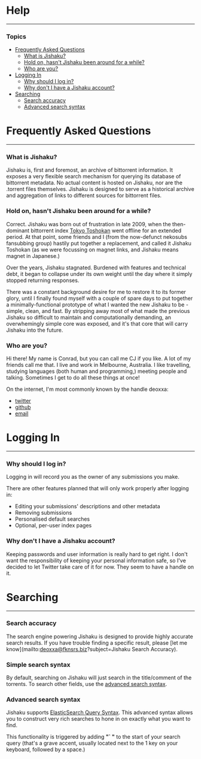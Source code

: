 # Help

---

### Topics

* [Frequently Asked Questions](#frequently-asked-questions)
  * [What is Jishaku?](#what-is-jishaku-)
  * [Hold on, hasn't Jishaku been around for a while?](#hold-on-hasn-t-jishaku-been-around-for-a-while-)
  * [Who are you?](#who-are-you-)
* [Logging In](#logging-in)
  * [Why should I log in?](#why-should-i-log-in-)
  * [Why don't I have a Jishaku account?](#why-don-t-i-have-a-jishaku-account-)
* [Searching](#searching)
  * [Search accuracy](#search-accuracy)
  * [Advanced search syntax](#advanced-search-syntax)

# Frequently Asked Questions

---

### What is Jishaku?

Jishaku is, first and foremost, an archive of bittorrent information. It exposes
a very flexible search mechanism for querying its database of bittorrent
metadata. No actual content is hosted on Jishaku, nor are the .torrent files
themselves. Jishaku is designed to serve as a historical archive and aggregation
of links to different sources for bittorrent files.

### Hold on, hasn't Jishaku been around for a while?

Correct. Jishaku was born out of frustration in late 2009, when the
then-dominant bittorrent index [Tokyo Toshokan](https://www.tokyotosho.info/)
went offline for an extended period. At that point, some friends and I (from the
now-defunct nekosubs fansubbing group) hastily put together a replacement, and
called it Jishaku Toshokan (as we were focussing on magnet links, and Jishaku
means magnet in Japanese.)

Over the years, Jishaku stagnated. Burdened with features and technical debt, it
began to collapse under its own weight until the day where it simply stopped
returning responses.

There was a constant background desire for me to restore it to its former glory,
until I finally found myself with a couple of spare days to put together a
minimally-functional prototype of what I wanted the new Jishaku to be - simple,
clean, and fast. By stripping away most of what made the previous Jishaku so
difficult to maintain and computationally demanding, an overwhemingly simple
core was exposed, and it's that core that will carry Jishaku into the future.

### Who are you?

Hi there! My name is Conrad, but you can call me CJ if you like. A lot of my
friends call me that. I live and work in Melbourne, Australia. I like
travelling, studying languages (both human and programming,) meeting people and
talking. Sometimes I get to do all these things at once!

On the internet, I'm most commonly known by the handle deoxxa:

* [twitter](https://twitter.com/deoxxa)
* [github](https://github.com/deoxxa)
* [email](mailto:deoxxa@fknsrs.biz)

# Logging In

---

### Why should I log in?

Logging in will record you as the owner of any submissions you make.

There are other features planned that will only work properly after logging in:

* Editing your submissions' descriptions and other metadata
* Removing submissions
* Personalised default searches
* Optional, per-user index pages

### Why don't I have a Jishaku account?

Keeping passwords and user information is really hard to get right. I don't want
the responsibility of keeping your personal information safe, so I've decided to
let Twitter take care of it for now. They seem to have a handle on it.

# Searching

---

### Search accuracy

The search engine powering Jishaku is designed to provide highly accurate search
results. If you have trouble finding a specific result, please [let me know](mailto:deoxxa@fknsrs.biz?subject=Jishaku Search Accuracy).

### Simple search syntax

By default, searching on Jishaku will just search in the title/comment of the
torrents. To search other fields, use the [advanced search syntax](#advanced-search-syntax).

### Advanced search syntax

Jishaku supports [ElasticSearch Query Syntax](http://www.elasticsearch.org/guide/en/elasticsearch/reference/current/query-dsl-query-string-query.html#query-string-syntax).
This advanced syntax allows you to construct very rich searches to hone in on
exactly what you want to find.

This functionality is triggered by adding **"\` "** to the start of your search
query (that's a grave accent, usually located next to the 1 key on your
keyboard, followed by a space.)
